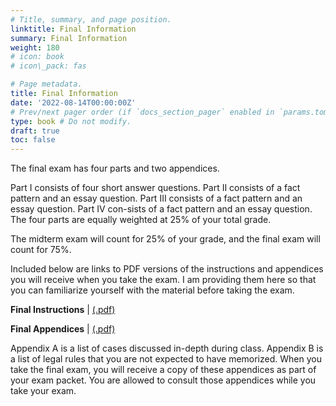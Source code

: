 ```yaml
---
# Title, summary, and page position.
linktitle: Final Information
summary: Final Information
weight: 180
# icon: book
# icon\_pack: fas

# Page metadata.
title: Final Information
date: '2022-08-14T00:00:00Z'
# Prev/next pager order (if `docs_section_pager` enabled in `params.toml`)
type: book # Do not modify.
draft: true
toc: false
---
```

The final exam has four parts and two appendices.

Part I consists of four short answer questions. Part II consists of a fact pattern and an essay question. Part III consists of a fact pattern and an essay question. Part IV con-sists of a fact pattern and an essay question. The four parts are equally weighted at 25% of your total grade.

The midterm exam will count for 25% of your grade, and the final exam will count for 75%.

Included below are links to PDF versions of the instructions and appendices you will receive when you take the exam. I am providing them here so that you can familiarize yourself with the material before taking the exam.

**Final Instructions** | [(.pdf)](/../../torts-material/final-instructions.pdf) 


**Final Appendices** | [(.pdf)](/../../torts-material/final-appendices.pdf) 

Appendix A is a list of cases discussed in-depth during class. Appendix B is a list of legal rules that you are not expected to have memorized. When you take the final exam, you will receive a copy of these appendices as part of your exam packet. You are allowed to consult those appendices while you take your exam.